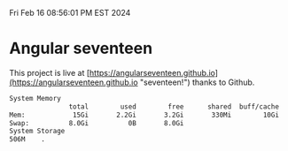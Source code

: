 Fri Feb 16 08:56:01 PM EST 2024

# Angular seventeen


This project is live at [https://angularseventeen.github.io](https://angularseventeen.github.io "seventeen!") thanks to Github.

```bash
System Memory
               total        used        free      shared  buff/cache   available
Mem:            15Gi       2.2Gi       3.2Gi       330Mi        10Gi        13Gi
Swap:          8.0Gi          0B       8.0Gi
System Storage
506M	.
